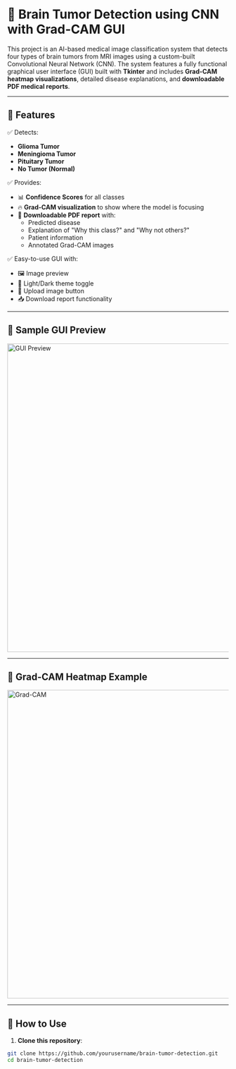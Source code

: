 # 🧠 Brain Tumor Detection using CNN with Grad-CAM GUI

This project is an AI-based medical image classification system that detects four types of brain tumors from MRI images using a custom-built Convolutional Neural Network (CNN). The system features a fully functional graphical user interface (GUI) built with **Tkinter** and includes **Grad-CAM heatmap visualizations**, detailed disease explanations, and **downloadable PDF medical reports**.

---

## 🚀 Features

✅ Detects:
- **Glioma Tumor**
- **Meningioma Tumor**
- **Pituitary Tumor**
- **No Tumor (Normal)**

✅ Provides:
- 📊 **Confidence Scores** for all classes
- 🔥 **Grad-CAM visualization** to show where the model is focusing
- 📄 **Downloadable PDF report** with:
  - Predicted disease
  - Explanation of "Why this class?" and "Why not others?"
  - Patient information
  - Annotated Grad-CAM images

✅ Easy-to-use GUI with:
- 🖼️ Image preview
- 🎨 Light/Dark theme toggle
- 📁 Upload image button
- 📥 Download report functionality

---

## 🧪 Sample GUI Preview

<img src="images/gui_screenshot.png" alt="GUI Preview" width="700"/>

---

## 🧠 Grad-CAM Heatmap Example

<img src="images/gradcam_example.png" alt="Grad-CAM" width="700"/>

---

## 📁 How to Use

1. **Clone this repository**:
```bash
git clone https://github.com/yourusername/brain-tumor-detection.git
cd brain-tumor-detection

